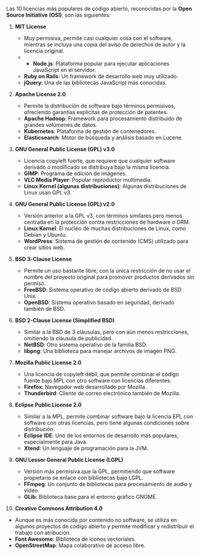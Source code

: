 Las 10 licencias más populares de código abierto, reconocidas por la **Open Source Initiative (OSI)**, son las siguientes:

1. **MIT License**
   - Muy permisiva, permite casi cualquier cosa con el software, mientras se incluya una copia del aviso de derechos de autor y la licencia original.
   - - **Node.js**: Plataforma popular para ejecutar aplicaciones JavaScript en el servidor.
   - **Ruby on Rails**: Un framework de desarrollo web muy utilizado.
   - **jQuery**: Una de las bibliotecas JavaScript más conocidas.

2. **Apache License 2.0**
   - Permite la distribución de software bajo términos permisivos, ofreciendo garantías explícitas de protección de patentes.
   - **Apache Hadoop**: Framework para procesamiento distribuido de grandes volúmenes de datos.
   - **Kubernetes**: Plataforma de gestión de contenedores.
   - **Elasticsearch**: Motor de búsqueda y análisis basado en Lucene.

3. **GNU General Public License (GPL) v3.0**
   - Licencia copyleft fuerte, que requiere que cualquier software derivado o modificado se distribuya bajo la misma licencia.
   - **GIMP**: Programa de edición de imágenes.
   - **VLC Media Player**: Popular reproductor multimedia.
   - **Linux Kernel (algunas distribuciones)**: Algunas distribuciones de Linux usan GPL v3.

4. **GNU General Public License (GPL) v2.0**
   - Versión anterior a la GPL v3, con términos similares pero menos centrada en la protección contra restricciones de hardware o DRM.
   - **Linux Kernel**: El núcleo de muchas distribuciones de Linux, como Debian y Ubuntu.
   - **WordPress**: Sistema de gestión de contenido (CMS) utilizado para crear sitios web.

5. **BSD 3-Clause License**
   - Permite un uso bastante libre, con la única restricción de no usar el nombre del proyecto original para promover productos derivados sin permiso.
   - **FreeBSD**: Sistema operativo de código abierto derivado de BSD Unix.
   - **OpenBSD**: Sistema operativo basado en seguridad, derivado también de BSD.


6. **BSD 2-Clause License (Simplified BSD)**
   - Similar a la BSD de 3 cláusulas, pero con aún menos restricciones, omitiendo la cláusula de publicidad.
   - **NetBSD**: Otro sistema operativo de la familia BSD.
   - **libpng**: Una biblioteca para manejar archivos de imagen PNG.


7. **Mozilla Public License 2.0**
   - Una licencia de copyleft débil, que permite combinar el código fuente bajo MPL con otro software con licencias diferentes.
   - **Firefox**: Navegador web desarrollado por Mozilla.
   - **Thunderbird**: Cliente de correo electrónico también de Mozilla.

8. **Eclipse Public License 2.0**
   - Similar a la MPL, permite combinar software bajo la licencia EPL con software con otras licencias, pero tiene algunas condiciones sobre distribución.
   - **Eclipse IDE**: Uno de los entornos de desarrollo más populares, especialmente para Java.
   - **Xtend**: Un lenguaje de programación para la JVM.

9. **GNU Lesser General Public License (LGPL)**
   - Versión más permisiva que la GPL, permitiendo que software propietario se enlace con bibliotecas bajo LGPL.
   - **FFmpeg**: Un conjunto de bibliotecas para procesamiento de audio y video.
   - **GLib**: Biblioteca base para el entorno gráfico GNOME.

10. **Creative Commons Attribution 4.0**
   - Aunque es más conocida por contenido no software, se utiliza en algunos proyectos de código abierto y permite modificar y redistribuir el trabajo con atribución.
   - **Font Awesome**: Biblioteca de iconos vectoriales.
   - **OpenStreetMap**: Mapa colaborativo de acceso libre.
